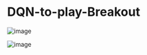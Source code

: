 # DQN-to-play-Breakout

![image](https://github.com/Checkmate986212/DQN-to-play-Breakout/blob/master/image_result/methods.png)

![image](https://github.com/Checkmate986212/DQN-to-play-Breakout/blob/master/image_result/result.gif)
